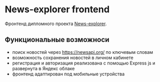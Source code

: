 # News-explorer frontend

Фронтенд дипломного проекта  [News-explorer](https://news.students.nomoreparties.space/).

## Функциональные возможноси

- поиск новостей через https://newsapi.org/ по ключевым словам
- возможность сохранения новостей в личном кабинете
- регистрация и авторизация реализована с помощью Express js и развернута в Яндекс облаке
- фронтенд адаптирован под мобильные устройства